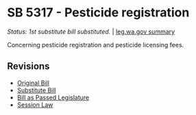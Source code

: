 # SB 5317 - Pesticide registration
*Status: 1st substitute bill substituted.* | [leg.wa.gov summary](https://app.leg.wa.gov/billsummary?BillNumber=5317&Year=2021)

Concerning pesticide registration and pesticide licensing fees.

## Revisions
* [Original Bill](1/)
* [Substitute Bill](S/)
* [Bill as Passed Legislature](S.PL/)
* [Session Law](S.SL/)